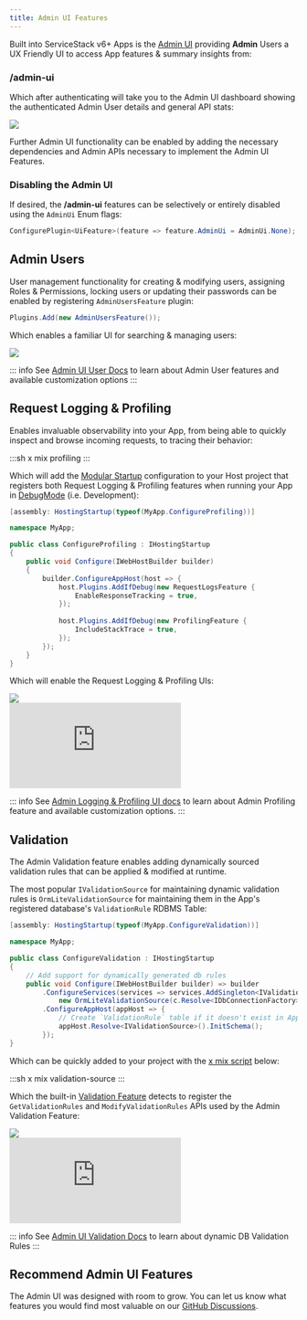 ```yaml
---
title: Admin UI Features
---
```


Built into ServiceStack v6+ Apps is the [Admin UI](/admin-ui) providing **Admin** Users a UX Friendly UI to access App features & summary insights from:

<h3 class="text-center font-medium text-4xl text-indigo-800 m-0 py-3">/admin-ui</h3>

Which after authenticating will take you to the Admin UI dashboard showing the authenticated Admin User details and general API stats:

<div class="block p-4 rounded shadow">
    <img src="/images/admin-ui/dashboard.png">
</div>

Further Admin UI functionality can be enabled by adding the necessary dependencies and Admin APIs necessary to implement the Admin UI Features.

### Disabling the Admin UI

If desired, the **/admin-ui** features can be selectively or entirely disabled using the `AdminUi` Enum flags:

```csharp
ConfigurePlugin<UiFeature>(feature => feature.AdminUi = AdminUi.None);
```

## Admin Users

User management functionality for creating & modifying users, assigning Roles & Permissions, locking users or updating their passwords can be enabled by registering `AdminUsersFeature` plugin:

```csharp
Plugins.Add(new AdminUsersFeature());
```

Which enables a familiar UI for searching & managing users:

<div class="block p-4 rounded shadow">
    <a href="/admin-ui-users"><img src="/images/admin-ui/users.png"></a>
</div>

::: info
See [Admin UI User Docs](/admin-ui-users) to learn about Admin User features and available customization options
:::

## Request Logging & Profiling

Enables invaluable observability into your App, from being able to quickly inspect and browse incoming requests, to tracing their behavior:

:::sh
x mix profiling
:::

Which will add the [Modular Startup](/modular-startup) configuration to your Host project that registers both Request Logging & Profiling features when running your App in [DebugMode](/debugging#debugmode) (i.e. Development):

```csharp
[assembly: HostingStartup(typeof(MyApp.ConfigureProfiling))]

namespace MyApp;

public class ConfigureProfiling : IHostingStartup
{
    public void Configure(IWebHostBuilder builder)
    {
        builder.ConfigureAppHost(host => {
            host.Plugins.AddIfDebug(new RequestLogsFeature {
                EnableResponseTracking = true,
            });
            
            host.Plugins.AddIfDebug(new ProfilingFeature {
                IncludeStackTrace = true,
            });
        });
    }
}
```

Which will enable the Request Logging & Profiling UIs:

<div class="block p-4 rounded shadow">
    <a href="/admin-ui-profiling"><img src="/images/admin-ui/admin-ui-logging.png"></a>
</div>

<iframe class="video-hd" src="https://www.youtube.com/embed/LgQHTSHSk1g" frameborder="0" allow="accelerometer; autoplay; clipboard-write; encrypted-media; gyroscope; picture-in-picture" allowfullscreen></iframe>

::: info
See [Admin Logging & Profiling UI docs](/admin-ui-profiling) to learn about Admin Profiling feature and available customization options.
:::

## Validation

The Admin Validation feature enables adding dynamically sourced validation rules that can be applied & modified at runtime.

The most popular `IValidationSource` for maintaining dynamic validation rules is `OrmLiteValidationSource` for maintaining them
in the App's registered database's `ValidationRule` RDBMS Table:

```csharp
[assembly: HostingStartup(typeof(MyApp.ConfigureValidation))]

namespace MyApp;

public class ConfigureValidation : IHostingStartup
{
    // Add support for dynamically generated db rules
    public void Configure(IWebHostBuilder builder) => builder
        .ConfigureServices(services => services.AddSingleton<IValidationSource>(c =>
            new OrmLiteValidationSource(c.Resolve<IDbConnectionFactory>(), HostContext.LocalCache)))
        .ConfigureAppHost(appHost => {
            // Create `ValidationRule` table if it doesn't exist in AppHost.Configure() or Modular Startup
            appHost.Resolve<IValidationSource>().InitSchema();
        });
}
```

Which can be quickly added to your project with the [x mix script](/mix-tool) below:

:::sh
x mix validation-source
:::

Which the built-in [Validation Feature](/validation.html#validation-feature) detects to register the `GetValidationRules` and `ModifyValidationRules` APIs used by the Admin Validation Feature:

<div class="block p-4 rounded shadow">
    <a href="/admin-ui-validation"><img src="/images/admin-ui/validation.png"></a>
</div>

<iframe class="video-hd" src="https://www.youtube.com/embed/W5OJAlOxH98" frameborder="0" allow="accelerometer; autoplay; clipboard-write; encrypted-media; gyroscope; picture-in-picture" allowfullscreen></iframe>

::: info
See [Admin UI Validation Docs](/admin-ui-validation) to learn about dynamic DB Validation Rules
:::

## Recommend Admin UI Features

The Admin UI was designed with room to grow. You can let us know what features you would find most valuable on our [GitHub Discussions](https://github.com/ServiceStack/Discuss/discussions/2).
